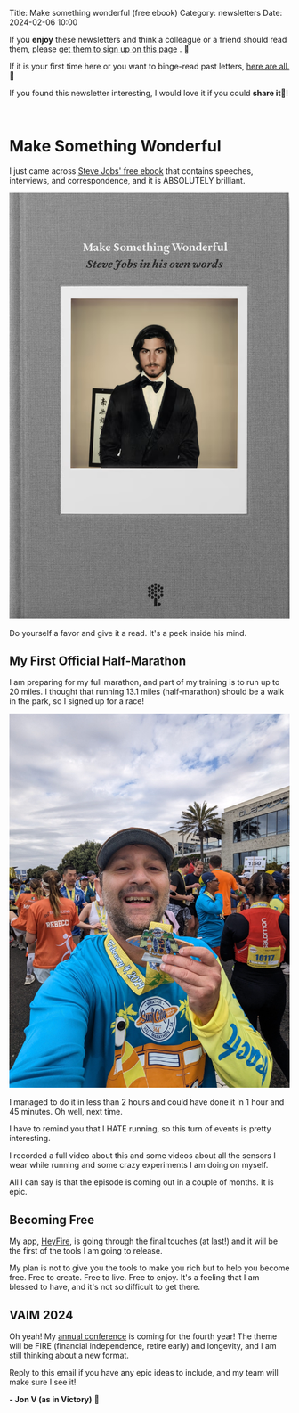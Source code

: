 Title: Make something wonderful (free ebook)
Category: newsletters
Date: 2024-02-06 10:00

If you **enjoy** these newsletters and think a colleague or a friend should read them, please  [get them to sign up on this page](https://jon.io/) . 📝

If it is your first time here or you want to binge-read past letters, [here are all.](https://jon.io/category/newsletters) 📰
  
If you found this newsletter interesting, I would love it if you could **share it**🔗!

<br>

# Make Something Wonderful

I just came across [Steve Jobs' free ebook](https://stevejobsarchive.com/book) that contains speeches, interviews, and correspondence, and it is ABSOLUTELY brilliant.

![Steve Jobs' eBook Insights](images/jobs.png)

Do yourself a favor and give it a read. It's a peek inside his mind.

## My First Official Half-Marathon

I am preparing for my full marathon, and part of my training is to run up to 20 miles. I thought that running 13.1 miles (half-marathon) should be a walk in the park, so I signed up for a race!

![Half-Marathon Achievement](images/marathon.jpg)

I managed to do it in less than 2 hours and could have done it in 1 hour and 45 minutes. Oh well, next time.

I have to remind you that I HATE running, so this turn of events is pretty interesting.

I recorded a full video about this and some videos about all the sensors I wear while running and some crazy experiments I am doing on myself.

All I can say is that the episode is coming out in a couple of months. It is epic.

## Becoming Free

My app, [HeyFire](https://heyfire.co), is going through the final touches (at last!) and it will be the first of the tools I am going to release.

My plan is not to give you the tools to make you rich but to help you become free. Free to create. Free to live. Free to enjoy. It's a feeling that I am blessed to have, and it's not so difficult to get there.

## VAIM 2024

Oh yeah! My [annual conference](https://jon.io/vaim) is coming for the fourth year! The theme will be FIRE (financial independence, retire early) and longevity, and I am still thinking about a new format.

Reply to this email if you have any epic ideas to include, and my team will make sure I see it!


**\- Jon V (as in Victory)** 🚀
